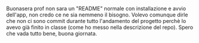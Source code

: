 Buonasera prof non sara un "README" normale con installazione e avvio dell'app, non credo ce ne sia nemmeno il bisogno.
Volevo comunque dirle che non ci sono commit durante tutto l'andamento del progetto perchè lo avevo già finito in classe (come ho messo nella descrizione del repo).
Spero che vada tutto bene, buona giornata.
